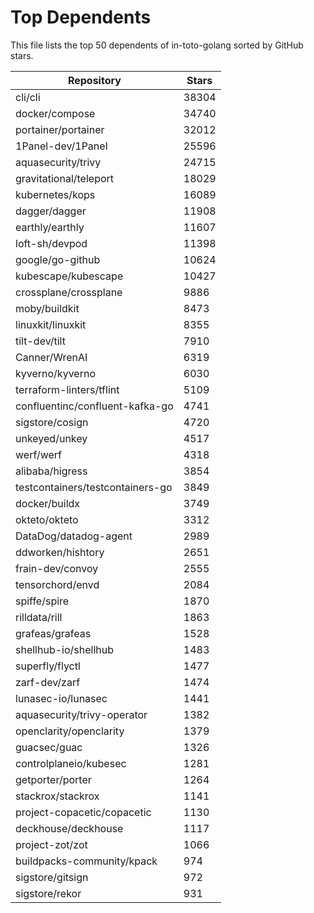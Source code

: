 
# Top Dependents

This file lists the top 50 dependents of in-toto-golang sorted by GitHub stars.

| Repository | Stars |
|------------|-------|
| cli/cli | 38304 |
| docker/compose | 34740 |
| portainer/portainer | 32012 |
| 1Panel-dev/1Panel | 25596 |
| aquasecurity/trivy | 24715 |
| gravitational/teleport | 18029 |
| kubernetes/kops | 16089 |
| dagger/dagger | 11908 |
| earthly/earthly | 11607 |
| loft-sh/devpod | 11398 |
| google/go-github | 10624 |
| kubescape/kubescape | 10427 |
| crossplane/crossplane | 9886 |
| moby/buildkit | 8473 |
| linuxkit/linuxkit | 8355 |
| tilt-dev/tilt | 7910 |
| Canner/WrenAI | 6319 |
| kyverno/kyverno | 6030 |
| terraform-linters/tflint | 5109 |
| confluentinc/confluent-kafka-go | 4741 |
| sigstore/cosign | 4720 |
| unkeyed/unkey | 4517 |
| werf/werf | 4318 |
| alibaba/higress | 3854 |
| testcontainers/testcontainers-go | 3849 |
| docker/buildx | 3749 |
| okteto/okteto | 3312 |
| DataDog/datadog-agent | 2989 |
| ddworken/hishtory | 2651 |
| frain-dev/convoy | 2555 |
| tensorchord/envd | 2084 |
| spiffe/spire | 1870 |
| rilldata/rill | 1863 |
| grafeas/grafeas | 1528 |
| shellhub-io/shellhub | 1483 |
| superfly/flyctl | 1477 |
| zarf-dev/zarf | 1474 |
| lunasec-io/lunasec | 1441 |
| aquasecurity/trivy-operator | 1382 |
| openclarity/openclarity | 1379 |
| guacsec/guac | 1326 |
| controlplaneio/kubesec | 1281 |
| getporter/porter | 1264 |
| stackrox/stackrox | 1141 |
| project-copacetic/copacetic | 1130 |
| deckhouse/deckhouse | 1117 |
| project-zot/zot | 1066 |
| buildpacks-community/kpack | 974 |
| sigstore/gitsign | 972 |
| sigstore/rekor | 931 |
